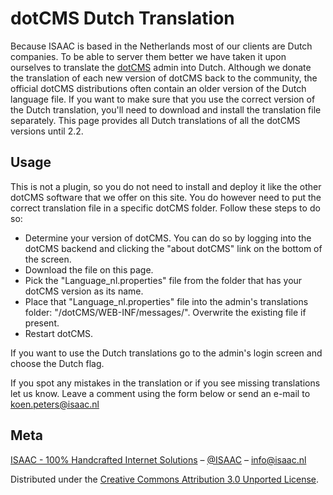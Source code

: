 # dotCMS Dutch Translation

Because ISAAC is based in the Netherlands most of our clients are Dutch companies. To be able to server them better we have taken it upon ourselves to translate the [dotCMS](https://www.dotcms.com) admin into Dutch. Although we donate the translation of each new version of dotCMS back to the community, the official dotCMS distributions often contain an older version of the Dutch language file. If you want to make sure that you use the correct version of the Dutch translation, you'll need to download and install the translation file separately. This page provides all Dutch translations of all the dotCMS versions until 2.2.

## Usage

This is not a plugin, so you do not need to install and deploy it like the other dotCMS software that we offer on this site. You do however need to put the correct translation file in a specific dotCMS folder. Follow these steps to do so:

* Determine your version of dotCMS. 
You can do so by logging into the dotCMS backend and clicking the "about dotCMS" link on the bottom of the screen. 
* Download the file on this page. 
* Pick the "Language_nl.properties" file from the folder that has your dotCMS version as its name. 
* Place that "Language_nl.properties" file into the admin's translations folder: "/dotCMS/WEB-INF/messages/". Overwrite the existing file if present.
* Restart dotCMS.

If you want to use the Dutch translations go to the admin's login screen and choose the Dutch flag.

If you spot any mistakes in the translation or if you see missing translations let us know. Leave a comment using the form below or send an e-mail to [koen.peters@isaac.nl](mailto:koen.peters@isaac.nl)

## Meta

[ISAAC - 100% Handcrafted Internet Solutions](https://www.isaac.nl) – [@ISAAC](https://twitter.com/isaaceindhoven) – [info@isaac.nl](mailto:info@isaac.nl)

Distributed under the [Creative Commons Attribution 3.0 Unported License](https://creativecommons.org/licenses/by/3.0/).